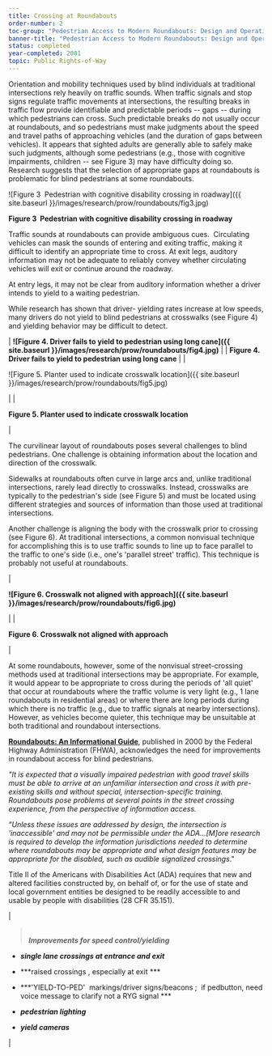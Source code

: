 ```yaml
---
title: Crossing at Roundabouts
order-number: 2
toc-group: "Pedestrian Access to Modern Roundabouts: Design and Operational Issues for Pedestrians who are Blind"
banner-title: "Pedestrian Access to Modern Roundabouts: Design and Operational Issues for Pedestrians who are Blind"
status: completed
year-completed: 2001
topic: Public Rights-of-Way
---
```


Orientation and mobility techniques used by blind individuals at traditional intersections rely heavily on traffic sounds. When traffic signals and stop signs regulate traffic movements at intersections, the resulting breaks in traffic flow provide identifiable and predictable periods -- gaps -- during which pedestrians can cross. Such predictable breaks do not usually occur at roundabouts, and so pedestrians must make judgments about the speed and travel paths of approaching vehicles (and the duration of gaps between vehicles). It appears that sighted adults are generally able to safely make such judgments, although some pedestrians (e.g., those with cognitive impairments, children -- see Figure 3) may have difficulty doing so. Research suggests that the selection of appropriate gaps at roundabouts is problematic for blind pedestrians at some roundabouts.

![Figure 3  Pedestrian with cognitive disability crossing in roadway]({{ site.baseurl }}/images/research/prow/roundabouts/fig3.jpg)

**Figure 3  Pedestrian with cognitive disability crossing in roadway**

Traffic sounds at roundabouts can provide ambiguous cues.  Circulating vehicles can mask the sounds of entering and exiting traffic, making it difficult to identify an appropriate time to cross. At exit legs, auditory information may not be adequate to reliably convey whether circulating vehicles will exit or continue around the roadway.

At entry legs, it may not be clear from auditory information whether a driver intends to yield to a waiting pedestrian. 

While research has shown that driver- yielding rates increase at low speeds, many drivers do not yield to blind pedestrians at crosswalks (see Figure 4) and yielding behavior may be difficult to detect.

| **![Figure 4. Driver fails to yield to pedestrian using long cane]({{ site.baseurl }}/images/research/prow/roundabouts/fig4.jpg)** |
| **Figure 4. Driver fails to yield to pedestrian using long cane** |
|

![Figure 5. Planter used to indicate crosswalk location]({{ site.baseurl }}/images/research/prow/roundabouts/fig5.jpg)

 |
|

**Figure 5. Planter used to indicate crosswalk location**

 |

The curvilinear layout of roundabouts poses several challenges to blind pedestrians. One challenge is obtaining information about the location and direction of the crosswalk.

Sidewalks at roundabouts often curve in large arcs and, unlike traditional intersections, rarely lead directly to crosswalks. Instead, crosswalks are typically to the pedestrian's side (see Figure 5) and must be located using different strategies and sources of information than those used at traditional intersections. 

Another challenge is aligning the body with the crosswalk prior to crossing (see Figure 6). At traditional intersections, a common nonvisual technique for accomplishing this is to use traffic sounds to line up to face parallel to the traffic to one's side (i.e., one's 'parallel street' traffic). This technique is probably not useful at roundabouts.

|

**![Figure 6. Crosswalk not aligned with approach]({{ site.baseurl }}/images/research/prow/roundabouts/fig6.jpg)**

 |
|

**Figure 6. Crosswalk not aligned with approach**

 |

At some roundabouts, however, some of the nonvisual street-crossing methods used at traditional intersections may be appropriate. For example, it would appear to be appropriate to cross during the periods of 'all quiet' that occur at roundabouts where the traffic volume is very light (e.g., 1 lane roundabouts in residential areas) or where there are long periods during which there is no traffic (e.g., due to traffic signals at nearby intersections). However, as vehicles become quieter, this technique may be unsuitable at both traditional and roundabout intersections.

**[Roundabouts: An Informational Guide](http://www.tfhrc.gov/safety/00068.htm)**, published in 2000 by the Federal Highway Administration (FHWA), acknowledges the need for improvements in roundabout access for blind pedestrians.

*"It is expected that a visually impaired pedestrian with good travel skills must be able to arrive at an unfamiliar intersection and cross it with pre-existing skills and without special, intersection-specific training. Roundabouts pose problems at several points* *in the street crossing experience, from the perspective of information access.*

*"Unless these issues are addressed by design, the intersection is 'inaccessible' and may not be permissible under the ADA...[M]ore research is required to develop the information jurisdictions needed to determine where roundabouts may be appropriate and what design features may be appropriate for the disabled, such as audible signalized crossings*."

Title II of the Americans with Disabilities Act (ADA) requires that new and altered facilities constructed by, on behalf of, or for the use of state and local government entities be designed to be readily accessible to and usable by people with disabilities (28 CFR 35.151). 

|

> ***\
> Improvements for speed control/yielding***

-   ***single lane crossings at entrance and exit***

-   ***raised crossings , especially at exit ***

-   ***'YIELD-TO-PED'  markings/driver signs/beacons ;  if pedbutton, need voice message to clarify not a RYG signal ***

-   ***pedestrian lighting***

-   ***yield cameras***

 |